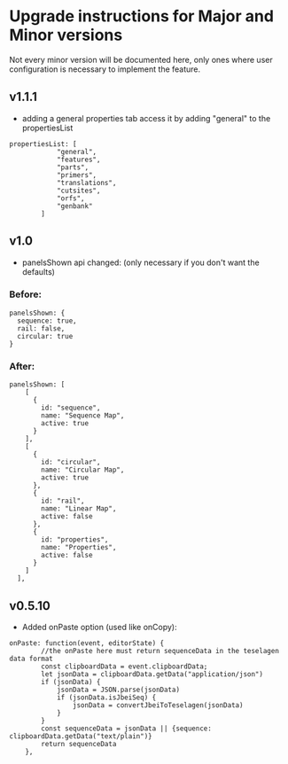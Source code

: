 # Upgrade instructions for Major and Minor versions
Not every minor version will be documented here, only ones where user configuration is necessary to implement the feature. 
## v1.1.1
- adding a general properties tab
access it by adding "general" to the propertiesList
```
propertiesList: [
			"general",
			"features",
			"parts",
			"primers",
			"translations",
			"cutsites",
			"orfs",
			"genbank"
		]
```

 ## v1.0 
- panelsShown api changed: 
(only necessary if you don't want the defaults)
### Before:
```
panelsShown: {
  sequence: true,
  rail: false,
  circular: true
}
```
### After: 
```
panelsShown: [
    [
      {
        id: "sequence",
        name: "Sequence Map",
        active: true
      }
    ],
    [
      {
        id: "circular",
        name: "Circular Map",
        active: true
      },
      {
        id: "rail",
        name: "Linear Map",
        active: false
      },
      {
        id: "properties",
        name: "Properties",
        active: false
      }
    ]
  ],
```


## v0.5.10
- Added onPaste option (used like onCopy): 
```
onPaste: function(event, editorState) {
		//the onPaste here must return sequenceData in the teselagen data format
		const clipboardData = event.clipboardData;
		let jsonData = clipboardData.getData("application/json")
		if (jsonData) {
			jsonData = JSON.parse(jsonData)
			if (jsonData.isJbeiSeq) {
				jsonData = convertJbeiToTeselagen(jsonData)
			}
		}
		const sequenceData = jsonData || {sequence: clipboardData.getData("text/plain")}
		return sequenceData
	},
  ```